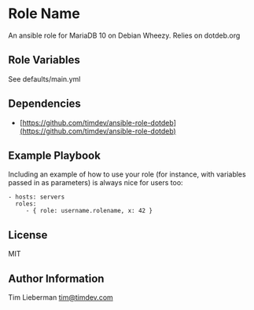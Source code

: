 Role Name
=========

An ansible role for MariaDB 10 on Debian Wheezy.  Relies on dotdeb.org


Role Variables
--------------

See defaults/main.yml

Dependencies
------------

* [https://github.com/timdev/ansible-role-dotdeb](https://github.com/timdev/ansible-role-dotdeb)

Example Playbook
----------------

Including an example of how to use your role (for instance, with variables passed in as parameters) is always nice for users too:

    - hosts: servers
      roles:
         - { role: username.rolename, x: 42 }

License
-------

MIT

Author Information
------------------

Tim Lieberman <tim@timdev.com>
